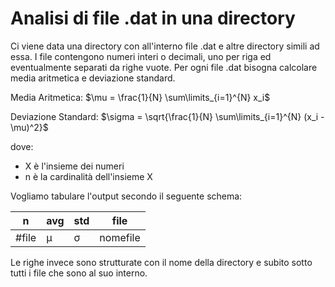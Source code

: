 # Analisi di file .dat in una directory

Ci viene data una directory con all'interno file .dat e altre directory simili ad essa. I file contengono numeri interi o decimali, uno per riga ed eventualmente separati da righe vuote. Per ogni file .dat bisogna calcolare media aritmetica e deviazione standard.

Media Aritmetica: $\mu = \frac{1}{N} \sum\limits_{i=1}^{N} x_i$

Deviazione Standard: $\sigma = \sqrt{\frac{1}{N} \sum\limits_{i=1}^{N} (x_i - \mu)^2}$

dove:

- X è l'insieme dei numeri
- n è la cardinalità dell'insieme X

Vogliamo tabulare l'output secondo il seguente schema:

| n     | avg      | std      | file       |
|-------|----------|----------|------------|
| #file | μ        | σ        | nomefile   |

Le righe invece sono strutturate con il nome della directory e subito sotto tutti i file che sono al suo interno.
